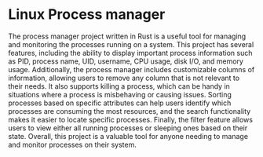 # Linux Process manager
The process manager project written in Rust is a useful tool for managing and monitoring the processes running on a system. 
This project has several features, including the ability to display important process information such as PID, process name, UID, username, CPU usage, disk I/O, and memory usage.
Additionally, the process manager includes customizable columns of information, allowing users to remove any column that is not relevant to their needs. 
It also supports killing a process, which can be handy in situations where a process is misbehaving or causing issues. 
Sorting processes based on specific attributes can help users identify which processes are consuming the most resources, and the search functionality makes it easier to locate specific processes. 
Finally, the filter feature allows users to view either all running processes or sleeping ones based on their state. 
Overall, this project is a valuable tool for anyone needing to manage and monitor processes on their system.
